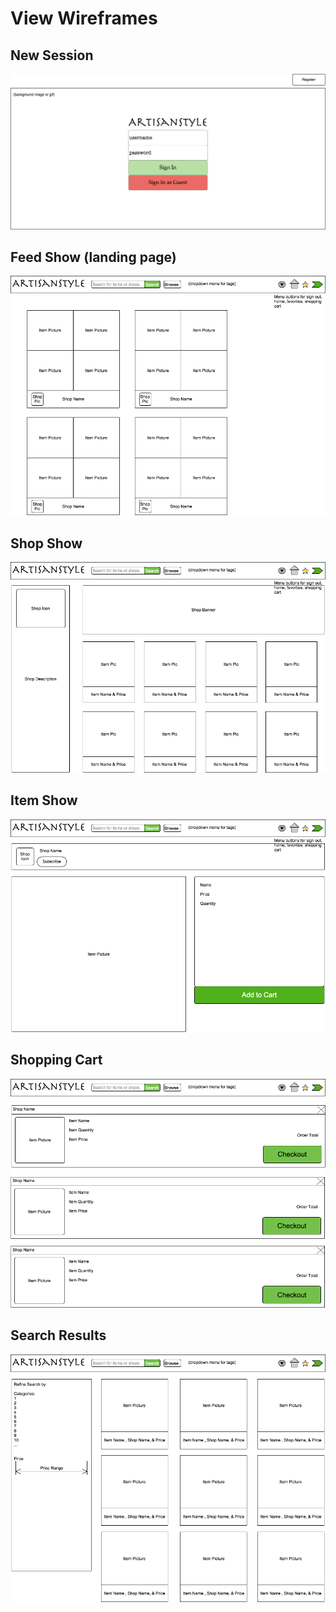 # View Wireframes

## New Session
![new-session]

## Feed Show (landing page)
![feed-show]

## Shop Show
![shop-show]

## Item Show
![item-show]

## Shopping Cart
![shopping-cart]

## Search Results
![search-results]

[new-session]: ./wireframes/new_session.png
[feed-show]: ./wireframes/feed_show.png
[shop-show]: ./wireframes/shop_show.png
[item-show]: ./wireframes/item_show.png
[shopping-cart]: ./wireframes/shopping_cart.png
[search-results]: ./wireframes/search_results.png
